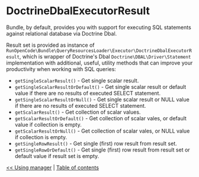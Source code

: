 # DoctrineDbalExecutorResult

Bundle, by default, provides you with support for executing SQL statements
against relational database via Doctrine Dbal.

Result set is provided as instance of
`RunOpenCode\Bundle\QueryResourcesLoader\Executor\DoctrineDbalExecutorResult`,
which is wrapper of Doctrine's Dbal `Doctrine\DBAL\Driver\Statement` implementation
with additional, useful, utility methods that can improve your productivity
when working with SQL queries:

- `getSingleScalarResult()` - Get single scalar result.
- `getSingleScalarResultOrDefault()` - Get single scalar result or  default
value if there are no results of executed SELECT statement.
- `getSingleScalarResultOrNull()` - Get single scalar result or NULL value
if there are no results of executed SELECT statement.
- `getScalarResult()` - Get collection of scalar values.
- `getScalarResultOrDefault()` - Get collection of scalar vales,
or default value if collection is empty.
- `getScalarResultOrNull()` - Get collection of scalar vales, or NULL value
if collection is empty.
- `getSingleRowResult()` - Get single (first) row result from result set.
- `getSingleRowOrDefault()` - Get single (first) row result from result set
 or default value if result set is empty.

[<< Using manager](using-manager.md) | [Table of contents](index.md)